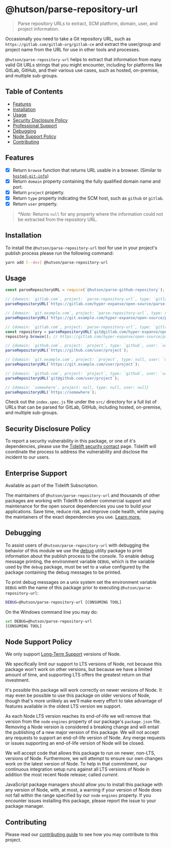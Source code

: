 # @hutson/parse-repository-url

> Parse repository URLs to extract, SCM platform, domain, user, and project information.

Occasionally you need to take a Git repository URL, such as `https://gitlab.com/gitlab-org/gitlab-ce` and extract the user/group and project name from the URL for use in other tools and processes.

`@hutson/parse-repository-url` helps to extract that information from many valid Git URLs strings that you might encounter, including for platforms like GitLab, GitHub, and their various use cases, such as hosted, on-premise, and multiple sub-groups.

## Table of Contents
<!-- START doctoc generated TOC please keep comment here to allow auto update -->
<!-- DON'T EDIT THIS SECTION, INSTEAD RE-RUN doctoc TO UPDATE -->


- [Features](#features)
- [Installation](#installation)
- [Usage](#usage)
- [Security Disclosure Policy](#security-disclosure-policy)
- [Professional Support](#professional-support)
- [Debugging](#debugging)
- [Node Support Policy](#node-support-policy)
- [Contributing](#contributing)

<!-- END doctoc generated TOC please keep comment here to allow auto update -->

## Features

* [x] Return `browse` function that returns URL usable in a browser. (Similar to [`hosted-git-info`](https://github.com/npm/hosted-git-info/blob/5d2cc4a8c93012387a86a0afa1384ccf7ac31084/README.md#methods))
* [x] Return `domain` property containing the fully qualified domain name and port.
* [x] Return `project` property.
* [x] Return `type` property indicating the SCM host, such as `github` or `gitlab`.
* [x] Return `user` property.

> **Note:* Returns `null` for any property where the information could not be extracted from the repository URL.

## Installation

To install the `@hutson/parse-repository-url` tool for use in your project's publish process please run the following command:

```bash
yarn add [--dev] @hutson/parse-repository-url
```

## Usage

```javascript
const parseRepositoryURL = require(`@hutson/parse-github-repository`);

// {domain: `gitlab.com`, project: `parse-repository-url`, type: `gitlab`, user: `hyper-expanse/open-source`}
parseRepositoryURL(`https://gitlab.com/hyper-expanse/open-source/parse-repository-url`);

// {domain: `git.example.com`, project: `parse-repository-url`, type: null, user: `hyper-expanse/open-source`}
parseRepositoryURL(`https://git.example.com/hyper-expanse/open-source/parse-repository-url`);

// {domain: `gitlab.com`, project: `parse-repository-url`, type: `gitlab`, user: `hyper-expanse/open-source`}
const repository = parseRepositoryURL(`git@gitlab.com/hyper-expanse/open-source/parse-repository-url`);
repository.browse(); // https://gitlab.com/hyper-expanse/open-source/parse-repository-url

// {domain: `github.com`, project: `project`, type: `github`, user: `user`}
parseRepositoryURL(`https://github.com/user/project`);

// {domain: `git.example.com`, project: `project`, type: null, user: `user`}
parseRepositoryURL(`https://git.example.com/user/project`);

// {domain: `github.com`, project: `project`, type: `github`, user: `user`}
parseRepositoryURL(`git@github.com/user/project`);

// {domain: `somewhere`, project: null, type: null, user: null}
parseRepositoryURL(`https://somewhere`);
```

Check out the `index.spec.js` file under the `src/` directory for a full list of URLs that can be parsed for GitLab, GitHub, including hosted, on-premise, and multiple sub-groups.

## Security Disclosure Policy

To report a security vulnerability in this package, or one of it's dependencies, please use the [Tidelift security contact](https://tidelift.com/security) page. Tidelift will coordinate the process to address the vulnerability and disclose the incident to our users.

## Enterprise Support

Available as part of the Tidelift Subscription.

The maintainers of `@hutson/parse-repository-url` and thousands of other packages are working with Tidelift to deliver commercial support and maintenance for the open source dependencies you use to build your applications. Save time, reduce risk, and improve code health, while paying the maintainers of the exact dependencies you use. [Learn more.](https://tidelift.com/subscription/pkg/npm-hutson-parse-repository-url?utm_source=npm-hutson-parse-repository-url&utm_medium=referral&utm_campaign=enterprise)

## Debugging

To assist users of `@hutson/parse-repository-url` with debugging the behavior of this module we use the [debug](https://www.npmjs.com/package/debug) utility package to print information about the publish process to the console. To enable debug message printing, the environment variable `DEBUG`, which is the variable used by the `debug` package, must be set to a value configured by the package containing the debug messages to be printed.

To print debug messages on a unix system set the environment variable `DEBUG` with the name of this package prior to executing `@hutson/parse-repository-url`:

```bash
DEBUG=@hutson/parse-repository-url [CONSUMING TOOL]
```

On the Windows command line you may do:

```bash
set DEBUG=@hutson/parse-repository-url
[CONSUMING TOOL]
```

## Node Support Policy

We only support [Long-Term Support](https://github.com/nodejs/LTS) versions of Node.

We specifically limit our support to LTS versions of Node, not because this package won't work on other versions, but because we have a limited amount of time, and supporting LTS offers the greatest return on that investment.

It's possible this package will work correctly on newer versions of Node. It may even be possible to use this package on older versions of Node, though that's more unlikely as we'll make every effort to take advantage of features available in the oldest LTS version we support.

As each Node LTS version reaches its end-of-life we will remove that version from the `node` `engines` property of our package's `package.json` file. Removing a Node version is considered a breaking change and will entail the publishing of a new major version of this package. We will not accept any requests to support an end-of-life version of Node. Any merge requests or issues supporting an end-of-life version of Node will be closed.

We will accept code that allows this package to run on newer, non-LTS, versions of Node. Furthermore, we will attempt to ensure our own changes work on the latest version of Node. To help in that commitment, our continuous integration setup runs against all LTS versions of Node in addition the most recent Node release; called _current_.

JavaScript package managers should allow you to install this package with any version of Node, with, at most, a warning if your version of Node does not fall within the range specified by our `node` `engines` property. If you encounter issues installing this package, please report the issue to your package manager.

## Contributing

Please read our [contributing guide](https://gitlab.com/hyper-expanse/open-source/parse-repository-url/blob/master/CONTRIBUTING.md) to see how you may contribute to this project.
